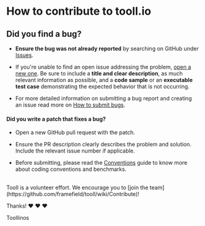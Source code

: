 How to contribute to tooll.io
============

Did you find a bug?
--------
* **Ensure the bug was not already reported** by searching on GitHub under [Issues](https://github.com/framefield/tooll/issues).

* If you're unable to find an open issue addressing the problem, [open a new one](https://github.com/framefield/tooll/issues/new). Be sure to include a **title and clear description**, as much relevant information as possible, and a **code sample** or an **executable test case** demonstrating the expected behavior that is not occurring.

* For more detailed information on submitting a bug report and creating an issue read more on [How to submit bugs](https://github.com/framefield/tooll/wiki/How-to-Submit-Bugs).

#### **Did you write a patch that fixes a bug?**

* Open a new GitHub pull request with the patch.

* Ensure the PR description clearly describes the problem and solution. Include the relevant issue number if applicable.

* Before submitting, please read the [Conventions](https://github.com/framefield/tooll/wiki/Conventions) guide to know more about coding conventions and benchmarks.

</br>
Tooll is a volunteer effort. We encourage you to [join the team](https://github.com/framefield/tooll/wiki/Contribute)!

Thanks! :heart: :heart: :heart:

Toollinos
